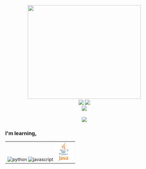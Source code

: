 <div id="header" align="center">
  <img src="https://raw.githubusercontent.com/rahul-jha98/rahul-jha98/main/techstack.gif" width="360px" height = "300" />
</div>
<div id="header" align="center">
  <img src="https://github-readme-stats.vercel.app/api?username=gayathrymw&show_icons=true&line_height=33&count_private=true&theme=radical" height = "230" a />
  <img src="https://github-readme-stats.vercel.app/api/top-langs/?username=gayathrymw&&hide=cmake&langs_count=15&line_height=60&theme=radical" height = "230" />
</div>
<div id="header" align="center">
   <img src="https://github-readme-streak-stats.herokuapp.com/?user=gayathrymw&theme=radical" height="230"/>
  <br><br>
  <img src="https://komarev.com/ghpvc/?username=gayathrymw&color=orange" />
</div>

### I'm learning,
<table>
    <tr>
      <td>
          <img src="https://img.icons8.com/color/128/000000/python.png" alt="python" width="60" height="60" />
          <img src="https://img.icons8.com/color/128/000000/javascript.png" alt="javascript" width="60" height="60" />
          <img src="https://raw.githubusercontent.com/github/explore/5b3600551e122a3277c2c5368af2ad5725ffa9a1/topics/java/java.png" alt="java" width="60" height="60" />
    </td>
  </tr>
</table>

